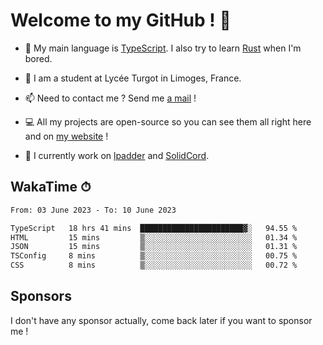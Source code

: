 # Welcome to my GitHub ! 🌃

- 🔭 My main language is [TypeScript](https://www.typescriptlang.org/). I also try to learn [Rust](https://www.rust-lang.org/) when I'm bored. 

- 🌱 I am a student at Lycée Turgot in Limoges, France.

- 📫 Need to contact me ? Send me <a href="mailto:mikkel@milescode.dev">a mail</a> !

- 💻 All my projects are open-source so you can see them all right here and on <a href="https://www.vexcited.ml">my website</a> !

- 👀 I currently work on [lpadder](https://github.com/Vexcited/lpadder) and [SolidCord](https://github.com/Vexcited/SolidCord).

## WakaTime ⏱

<!--START_SECTION:waka-->

```txt
From: 03 June 2023 - To: 10 June 2023

TypeScript   18 hrs 41 mins  ███████████████████████▓░   94.55 %
HTML         15 mins         ▒░░░░░░░░░░░░░░░░░░░░░░░░   01.34 %
JSON         15 mins         ▒░░░░░░░░░░░░░░░░░░░░░░░░   01.31 %
TSConfig     8 mins          ▒░░░░░░░░░░░░░░░░░░░░░░░░   00.75 %
CSS          8 mins          ▒░░░░░░░░░░░░░░░░░░░░░░░░   00.72 %
```

<!--END_SECTION:waka-->

## Sponsors

I don't have any sponsor actually, come back later if you want to sponsor me !
